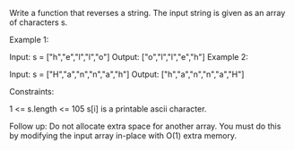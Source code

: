 Write a function that reverses a string. The input string is given as an array of characters s.



Example 1:

Input: s = ["h","e","l","l","o"]
Output: ["o","l","l","e","h"]
Example 2:

Input: s = ["H","a","n","n","a","h"]
Output: ["h","a","n","n","a","H"]


Constraints:

1 <= s.length <= 105
s[i] is a printable ascii character.


Follow up: Do not allocate extra space for another array. You must do this by modifying the input array in-place with O(1) extra memory.
